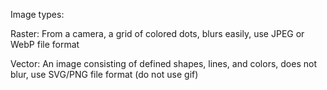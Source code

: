 Image types:


Raster:
From a camera, a grid of colored dots, blurs easily, use JPEG or WebP file format

Vector:
An image consisting of defined shapes, lines, and colors, does not blur, use SVG/PNG file format (do not use gif)